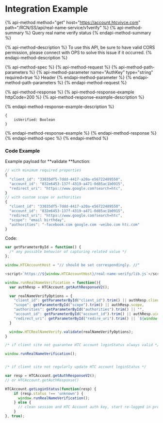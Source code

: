 # Integration Example

{% api-method method="get" host="https://account.htcvivce.com" path="/RCN/SS/api/real-name-service/v1verify" %}
{% api-method-summary %}
Query real name verify status
{% endapi-method-summary %}

{% api-method-description %}
To use this API, be sure to have valid CORS permission, please connect with OPS to solve this issue if it occurred.
{% endapi-method-description %}

{% api-method-spec %}
{% api-method-request %}
{% api-method-path-parameters %}
{% api-method-parameter name="AuthKey" type="string" required=true %}
Header
{% endapi-method-parameter %}
{% endapi-method-path-parameters %}
{% endapi-method-request %}

{% api-method-response %}
{% api-method-response-example httpCode=200 %}
{% api-method-response-example-description %}

{% endapi-method-response-example-description %}

```
{
    isVerified: Boolean
}
```
{% endapi-method-response-example %}
{% endapi-method-response %}
{% endapi-method-spec %}
{% endapi-method %}

### Code Example

Example payload for \*\*validate \*\*function:

```javascript
// with minimum required properties
{
  "client_id": "33035df5-7ddd-4417-a20a-e56722489550",
  "account_id": "832e6453-137f-4319-a471-0d85ac1b0915",
  "redirect_uri": "https://www.google.com?search=htc",
}
// with custom scope or authorities
{
  "client_id": "33035df5-7ddd-4417-a20a-e56722489550",
  "account_id": "832e6453-137f-4319-a471-0d85ac1b0915",
  "redirect_uri": "https://www.google.com?search=htc",
  "scope": "email birthday",
  "authorities": "-facebook.com google.com -weibo.com htc.com"
}
```

Code:

```javascript
var getParameterById = function() { 
  /* any possible behavior of capturing related value */ 
};

window.HTCAccountHost = "// should be set correspondingly. //"

<script>`https://${window.HTCAccountHost}/real-name-verify/lib.js`</script>

window.runRealNameVerification = function(){
  var authResp = HTCAccount.getAuthResponseV2();

  var realNameVerifyOptions = {
    "client_id": getParameterById("client_id").trim() || authResp.client_id,
    "scope": getParameterById("scope").trim() || authResp.scope,
    "authorities": getParameterById("authorities").trim() || "",
    "account_id": getParameterById("account_id").trim() || authResp.uid,
    "redirect_uri": getParameterById("redire_uri").trim() || `${window.location.href}`
  }

  window.HTCRealNameVerify.validate(realNameVerifyOptions);
}

/* if client site not guarantee HTC account loginStatus always valid */

window.runRealNameVerification();


/* if client site not regularly update HTC account loginStatus */

var resp = HTCAccount.getAuthResponseV2();
// or HTCAccount.getAuthResponse()

HTCAccount.getLoginStatus(function(resp) {
    if (resp.status !== 'unknown') {
      window.runRealNameVerification();
    } else {
      // clean session and HTC Account auth key, start re-logged in process.
    }
}, true);
```

